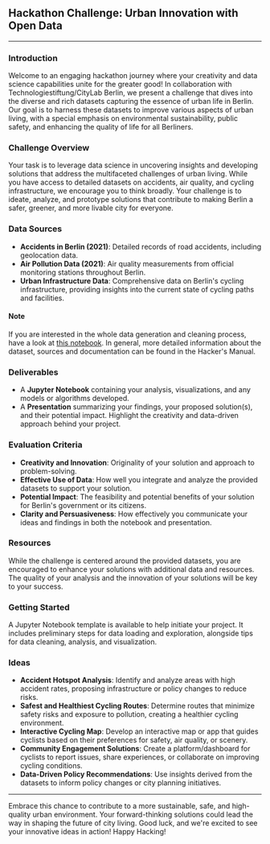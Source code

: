 ## Hackathon Challenge: Urban Innovation with Open Data
---

### Introduction
Welcome to an engaging hackathon journey where your creativity and data science capabilities unite for the greater good! In collaboration with Technologiestiftung/CityLab Berlin, we present a challenge that dives into the diverse and rich datasets capturing the essence of urban life in Berlin. Our goal is to harness these datasets to improve various aspects of urban living, with a special emphasis on environmental sustainability, public safety, and enhancing the quality of life for all Berliners.

### Challenge Overview
Your task is to leverage data science in uncovering insights and developing solutions that address the multifaceted challenges of urban living. While you have access to detailed datasets on accidents, air quality, and cycling infrastructure, we encourage you to think broadly. Your challenge is to ideate, analyze, and prototype solutions that contribute to making Berlin a safer, greener, and more livable city for everyone.

### Data Sources
- **Accidents in Berlin (2021)**: Detailed records of road accidents, including geolocation data.
- **Air Pollution Data (2021)**: Air quality measurements from official monitoring stations throughout Berlin.
- **Urban Infrastructure Data**: Comprehensive data on Berlin's cycling infrastructure, providing insights into the current state of cycling paths and facilities.

#### Note
If you are interested in the whole data generation and cleaning process, have a look at [this notebook](https://github.com/elenaivadreyer/hertie-hackathon-challenge-1/blob/main/data-preparation.ipynb). In general, more detailed information about the dataset, sources and documentation can be found in the Hacker's Manual.

### Deliverables
- A **Jupyter Notebook** containing your analysis, visualizations, and any models or algorithms developed.
- A **Presentation** summarizing your findings, your proposed solution(s), and their potential impact. Highlight the creativity and data-driven approach behind your project.

### Evaluation Criteria
- **Creativity and Innovation**: Originality of your solution and approach to problem-solving.
- **Effective Use of Data**: How well you integrate and analyze the provided datasets to support your solution.
- **Potential Impact**: The feasibility and potential benefits of your solution for Berlin's government or its citizens.
- **Clarity and Persuasiveness**: How effectively you communicate your ideas and findings in both the notebook and presentation.

### Resources
While the challenge is centered around the provided datasets, you are encouraged to enhance your solutions with additional data and resources. The quality of your analysis and the innovation of your solutions will be key to your success.

### Getting Started
A Jupyter Notebook template is available to help initiate your project. It includes preliminary steps for data loading and exploration, alongside tips for data cleaning, analysis, and visualization.

### Ideas
- **Accident Hotspot Analysis**: Identify and analyze areas with high accident rates, proposing infrastructure or policy changes to reduce risks.
- **Safest and Healthiest Cycling Routes**: Determine routes that minimize safety risks and exposure to pollution, creating a healthier cycling environment.
- **Interactive Cycling Map**: Develop an interactive map or app that guides cyclists based on their preferences for safety, air quality, or scenery.
- **Community Engagement Solutions**: Create a platform/dashboard for cyclists to report issues, share experiences, or collaborate on improving cycling conditions.
- **Data-Driven Policy Recommendations**: Use insights derived from the datasets to inform policy changes or city planning initiatives.

---
Embrace this chance to contribute to a more sustainable, safe, and high-quality urban environment. Your forward-thinking solutions could lead the way in shaping the future of city living. Good luck, and we're excited to see your innovative ideas in action! Happy Hacking!
